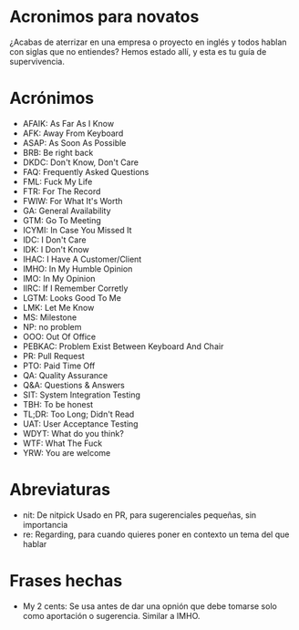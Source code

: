 # Acronimos para novatos
¿Acabas de aterrizar en una empresa o proyecto en inglés y todos hablan con siglas que no entiendes? Hemos estado allí, y esta es tu guía de supervivencia.

# Acrónimos

* AFAIK: As Far As I Know
* AFK: Away From Keyboard
* ASAP: As Soon As Possible
* BRB: Be right back
* DKDC: Don't Know, Don't Care
* FAQ: Frequently Asked Questions
* FML: Fuck My Life
* FTR: For The Record
* FWIW: For What It's Worth
* GA: General Availability
* GTM: Go To Meeting
* ICYMI: In Case You Missed It
* IDC: I Don't Care
* IDK: I Don't Know
* IHAC: I Have A Customer/Client
* IMHO: In My Humble Opinion
* IMO: In My Opinion
* IIRC: If I Remember Corretly
* LGTM: Looks Good To Me
* LMK: Let Me Know
* MS: Milestone
* NP: no problem
* OOO: Out Of Office
* PEBKAC: Problem Exist Between Keyboard And Chair
* PR: Pull Request
* PTO: Paid Time Off
* QA: Quality Assurance
* Q&A: Questions & Answers
* SIT: System Integration Testing
* TBH: To be honest
* TL;DR: Too Long; Didn't Read 
* UAT: User Acceptance Testing
* WDYT: What do you think?
* WTF: What The Fuck
* YRW: You are welcome

# Abreviaturas
* nit: De nitpick Usado en PR, para sugerenciales pequeñas, sin importancia
* re: Regarding, para cuando quieres poner en contexto un tema del que hablar

# Frases hechas
* My 2 cents: Se usa antes de dar una opnión que debe tomarse solo como aportación o sugerencia. Similar a IMHO.

